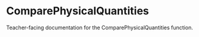 # ComparePhysicalQuantities

Teacher-facing documentation for the ComparePhysicalQuantities function.